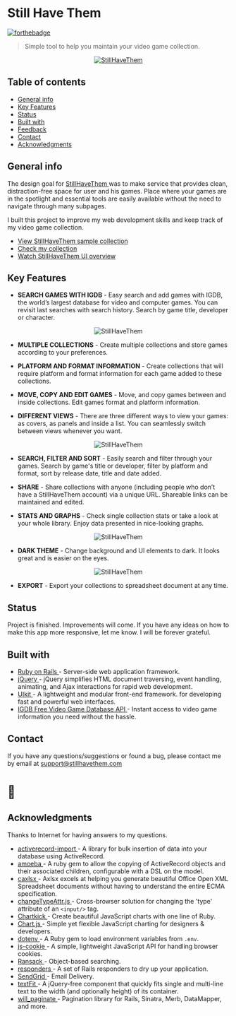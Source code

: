 # Still Have Them

[![forthebadge](https://forthebadge.com/images/badges/made-with-ruby.svg)](https://forthebadge.com)

> Simple tool to help you maintain your video game collection.

<p align="center">
  <a href="https://www.stillhavethem.com">
    <img alt="StillHaveThem" title="StillHaveThem" src="https://i.imgur.com/sMH24RC.png">
  </a>
</p>

## Table of contents
* [General info](#general-info)
* [Key Features](#key-features)
* [Status](#status)
* [Built with](#built-with)
* [Feedback](#feedback)
* [Contact](#contact)
* [Acknowledgments](#acknowledgments)

## General info
The design goal for [ StillHaveThem ](https://www.stillhavethem.com) was to make service that provides clean, distraction-free space for user and his games. Place where your games are in the spotlight and essential tools are easily available without the need to navigate through many subpages.

I built this project to improve my web development skills and keep track of my video game collection.

* [ View StillHaveThem sample collection ](https://www.stillhavethem.com/shared/samplecollection)
* [ Check my collection ](https://www.stillhavethem.com/shared/2heMplS9K-_AF4dEwrf2ULApPKQ)
* [ Watch StillHaveThem UI overview ](https://www.youtube.com/watch?v=7m3zqULVAsA)

## Key Features
* **SEARCH GAMES WITH IGDB** - Easy search and add games with IGDB, the world’s largest database for video and computer games. You can revisit last searches with search history. Search by game title, developer or character.

<p align="center">
    <img alt="StillHaveThem" title="StillHaveThem" src="https://i.imgur.com/fx7TJgE.png">
</p>

* **MULTIPLE COLLECTIONS** - Create multiple collections and store games according to your preferences.

* **PLATFORM AND FORMAT INFORMATION** - Create collections that will require platform and format information for each game added to these collections.

* **MOVE, COPY AND EDIT GAMES** - Move, and copy games between and inside collections. Edit games format and platform information.

* **DIFFERENT VIEWS** - There are three different ways to view your games: as covers, as panels and inside a list. You can seamlessly switch between views whenever you want.

<p align="center">
    <img alt="StillHaveThem" title="StillHaveThem" src="https://i.imgur.com/zgqjr3F.gif">
</p>

* **SEARCH, FILTER AND SORT** - Easily search and filter through your games. Search by game's title or developer, filter by platform and format, sort by release date, title and date added.

* **SHARE** - Share collections with anyone (including people who don’t have a StillHaveThem account) via a unique URL. Shareable links can be maintained and edited.

* **STATS AND GRAPHS** - Check single collection stats or take a look at your whole library. Enjoy data presented in nice-looking graphs.

<p align="center">
    <img alt="StillHaveThem" title="StillHaveThem" src="https://i.imgur.com/s2A0Cyx.png">
</p>

* **DARK THEME** - Change background and UI elements to dark. It looks great and is easier on the eyes.

<p align="center">
    <img alt="StillHaveThem" title="StillHaveThem" src="https://i.imgur.com/y7ZgsVt.png">
</p>

* **EXPORT** - Export your collections to spreadsheet document at any time.

## Status
Project is finished. Improvements will come.
If you have any ideas on how to make this app more responsive, let me know. I will be forever grateful.

## Built with
* [ Ruby on Rails ](https://rubyonrails.org) - Server-side web application framework.
* [ jQuery ](https://jquery.com) - jQuery simplifies HTML document traversing, event handling, animating, and Ajax interactions for rapid web development.
* [ UIkit ](https://getuikit.com) - A lightweight and modular front-end framework.
for developing fast and powerful web interfaces.
* [ IGDB Free Video Game Database API ](https://api.igdb.com/?gclid=CjwKCAjw_MnmBRAoEiwAPRRWW6AhgyyZFod6rI-o-UyXokH6N0tRh8BNrjy_BDDOr2PpF2o6lUGNnhoCXvoQAvD_BwE) - Instant access to video game information you need without the hassle.

## Contact
If you have any questions/suggestions or found a bug, please contact me by email at support@stillhavethem.com
# :vulcan_salute:

## Acknowledgments
Thanks to Internet for having answers to my questions.
* [ activerecord-import ](https://github.com/zdennis/activerecord-import) - A library for bulk insertion of data into your database using ActiveRecord.
* [ amoeba ](https://github.com/amoeba-rb/amoeba) - A ruby gem to allow the copying of ActiveRecord objects and their associated children, configurable with a DSL on the model.
* [ caxlsx ](https://github.com/caxlsx/caxlsx) - Axlsx excels at helping you generate beautiful Office Open XML Spreadsheet documents without having to understand the entire ECMA specification.
* [ changeTypeAttr.js ](https://gist.github.com/bminer/3559343) - Cross-browser solution for changing the 'type' attribute of an `<input/>` tag.
* [ Chartkick ](https://chartkick.com) - Create beautiful JavaScript charts with one line of Ruby.
* [ Chart.js ](https://www.chartjs.org) - Simple yet flexible JavaScript charting for designers & developers.
* [ dotenv ](https://github.com/bkeepers/dotenv) - A Ruby gem to load environment variables from `.env`.
* [ js-cookie ](https://github.com/js-cookie/js-cookie) - A simple, lightweight JavaScript API for handling browser cookies.
* [ Ransack ](https://github.com/activerecord-hackery/ransack) - Object-based searching.
* [ responders ](https://github.com/heartcombo/responders) - A set of Rails responders to dry up your application.
* [ SendGrid ](https://sendgrid.com) - Email Delivery.
* [ textFit ](https://github.com/STRML/textFit) - A jQuery-free component that quickly fits single and multi-line text to the width (and optionally height) of its container.
* [ will_paginate ](https://github.com/mislav/will_paginate) - Pagination library for Rails, Sinatra, Merb, DataMapper, and more.

